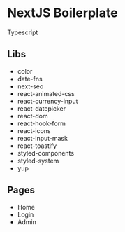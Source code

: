 # NextJS Boilerplate
Typescript

## Libs
* color
* date-fns
* next-seo
* react-animated-css
* react-currency-input
* react-datepicker
* react-dom
* react-hook-form
* react-icons
* react-input-mask
* react-toastify
* styled-components
* styled-system
* yup
## Pages
* Home
* Login
* Admin

